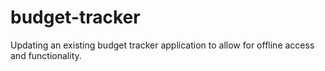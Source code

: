# budget-tracker
Updating an existing budget tracker application to allow for offline access and functionality. 
